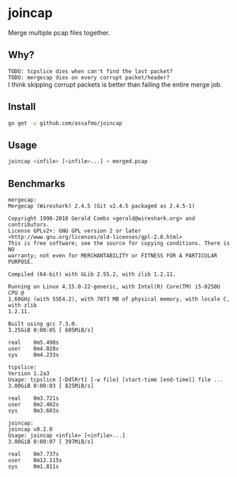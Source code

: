 # joincap

Merge multiple pcap files together.

## Why?

`TODO: tcpslice dies when can't find the last packet?`  
`TODO: mergecap dies on every corrupt packet/header?`  
I think skipping corrupt packets is better than failing the entire merge job.

## Install

```bash
go get -u github.com/assafmo/joincap
```

## Usage

```bash
joincap <infile> [<infile>...] > merged.pcap
```

## Benchmarks

```
mergecap:
Mergecap (Wireshark) 2.4.5 (Git v2.4.5 packaged as 2.4.5-1)

Copyright 1998-2018 Gerald Combs <gerald@wireshark.org> and contributors.
License GPLv2+: GNU GPL version 2 or later <http://www.gnu.org/licenses/old-licenses/gpl-2.0.html>
This is free software; see the source for copying conditions. There is NO
warranty; not even for MERCHANTABILITY or FITNESS FOR A PARTICULAR PURPOSE.

Compiled (64-bit) with GLib 2.55.2, with zlib 1.2.11.

Running on Linux 4.15.0-22-generic, with Intel(R) Core(TM) i5-8250U CPU @
1.60GHz (with SSE4.2), with 7873 MB of physical memory, with locale C, with zlib
1.2.11.

Built using gcc 7.3.0.
3.25GiB 0:00:05 [ 605MiB/s]

real    0m5.498s
user    0m4.028s
sys     0m4.233s

tcpslice:
Version 1.2a3
Usage: tcpslice [-DdlRrt] [-w file] [start-time [end-time]] file ...
3.00GiB 0:00:03 [ 825MiB/s]

real    0m3.721s
user    0m2.402s
sys     0m3.683s

joincap:
joincap v0.2.0
Usage: joincap <infile> [<infile>...]
3.00GiB 0:00:07 [ 397MiB/s]

real    0m7.737s
user    0m12.115s
sys     0m1.811s
```
